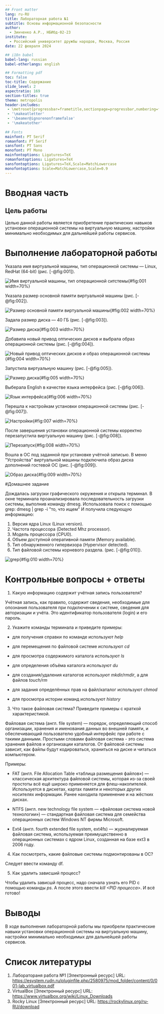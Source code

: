 ```yaml
---
## Front matter
lang: ru-RU
title: Лабораторная работа №1
subtitle: Основы информационной безопасности
author:
  - Зинченко А.Р., НБИбд-02-23
institute:
  - Российский университет дружбы народов, Москва, Россия
date: 22 февраля 2024

## i18n babel
babel-lang: russian
babel-otherlangs: english

## Formatting pdf
toc: false
toc-title: Содержание
slide_level: 2
aspectratio: 169
section-titles: true
theme: metropolis
header-includes:
 - \metroset{progressbar=frametitle,sectionpage=progressbar,numbering=fraction}
 - '\makeatletter'
 - '\beamer@ignorenonframefalse'
 - '\makeatother'
 
## Fonts
mainfont: PT Serif
romanfont: PT Serif
sansfont: PT Sans
monofont: PT Mono
mainfontoptions: Ligatures=TeX
romanfontoptions: Ligatures=TeX
sansfontoptions: Ligatures=TeX,Scale=MatchLowercase
monofontoptions: Scale=MatchLowercase,Scale=0.9
---
```


# Вводная часть

## Цель работы

Целью данной работы является приобретение практических навыков установки операционной системы на виртуальную машину, настройки минимально необходимых для дальнейшей работы сервисов.

# Выполнение лабораторной работы

Указала имя виртуальной машины, тип операционной системы — Linux, RedHat (64-bit)  (рис. [-@fig:001]).

![Имя виртуальной машины, тип операционной ситстемы](image/lab01_1.png){#fig:001 width=70%}

Указала размер основной памяти виртуальной машины (рис. [-@fig:002]).

![Размер основной памяти виртуальной машины](image/lab01_2.png){#fig:002 width=70%}

Задала размер диска — 40 ГБ (рис. [-@fig:003]).

![Размер диска](image/lab01_3.png){#fig:003 width=70%}

Добавила новый привод оптических дисков и выбрала образ операционной системы (рис. [-@fig:004]).

![Новый привод оптических дисков и образ операционной системы](image/lab01_4.png){#fig:004 width=70%}

Запустила виртуальную машину (рис. [-@fig:005]).

![Размер диска](image/lab01_5.png){#fig:005 width=70%}

Выберала English в качестве языка интерфейса (рис. [-@fig:006]).

![Язык интерфейса](image/lab01_6.png){#fig:006 width=70%}

Перешла к настройкам установки операционной системы (рис. [-@fig:007]).

![Настройки](image/lab01_7.png){#fig:007 width=70%}

После завершения установки операционной системы корректно перезапустила виртуальную машину (рис. [-@fig:008]).

![Перезапуск](image/lab01_8.png){#fig:008 width=70%}

Вошла в ОС под заданной при установке учётной записью. В меню "Устройства" виртуальной машины подключила образ диска дополнений гостевой ОС (рис. [-@fig:009]).

![Образ диска](image/lab01_9.png){#fig:009 width=70%}

#Домашнее задание

Дождалась загрузки графического окружения и открыла терминал. В окне терминала проанализировала последовательность загрузки системы, выполнив команду dmesg. Использовала поиск с помощью grep:
dmesg | grep -i "то, что ищем"
И получила следующую информацию:
1. Версия ядра Linux (Linux version).
2. Частота процессора (Detected Mhz processor).
3. Модель процессора (CPU0).
4. Объем доступной оперативной памяти (Memory available).
5. Тип обнаруженного гипервизора (Hypervisor detected).
6. Тип файловой системы корневого раздела. (рис. [-@fig:010]).

![grep](image/lab01_10.png){#fig:010 width=70%}

# Контрольные вопросы + ответы

1. Какую информацию содержит учётная запись пользователя?

Учётная запись, как правило, содержит сведения, необходимые для опознания пользователя при подключении к системе, сведения для авторизации и учёта. Это идентификатор пользователя (login) и его пароль.

2. Укажите команды терминала и приведите примеры:

- для получения справки по команде используют *help*

- для перемещения по файловой системе используют *cd*

- для просмотра содержимого каталога используют *ls*

- для определения объёма каталога используют *du*

- для создания/удаления каталогов используют *mkdir/rmdir*, а для файлов *touch/rm*

- для задания определённых прав на файл/каталог используют *chmod*

- для просмотра истории команд используют *history*


3. Что такое файловая система? Приведите примеры с краткой характеристикой.

Файловая система (англ. file system) — порядок, определяющий способ организации, хранения и именования данных во внешней памяти, и обеспечивающий пользователю удобный интерфейс при работе с такими данными. Простыми словами файловая система - это система хранения файлов и организации каталогов. От файловой системы зависит, как файлы будут кодироваться, храниться на диске и читаться компьютером.

Примеры:

- FAT (англ. File Allocation Table «таблица размещения файлов») — классическая архитектура файловой системы, которая из-за своей простоты всё ещё широко применяется для флеш-накопителей. Используется в дискетах, картах памяти и некоторых других носителях информации. Ранее находила применение и на жёстких дисках.

- NTFS (англ. new technology file system — «файловая система новой технологии») — стандартная файловая система для семейства операционных систем Windows NT фирмы Microsoft.

- Ext4 (англ. fourth extended file system, ext4fs) — журналируемая файловая система, используемая преимущественно в операционных системах с ядром Linux, созданная на базе ext3 в 2006 году.

4. Как посмотреть, какие файловые системы подмонтированы в ОС?

Следует ввести команду df. 

5. Как удалить зависший процесс?

Чтобы удалить зависшй процесс, надо сначала узнать его PID с помощью команды *ps*. А после этого ввести *kill <PID процесса>*. И всё готово!

# Выводы

В ходе выполнения лабораторной работы мы приобрели практические навыки установки операционной системы на виртуальную машину, настройки минимально необходимых для дальнейшей работы сервисов.

# Список литературы

1. Лаборатораня работа №1 [Электронный ресурс] URL: https://esystem.rudn.ru/pluginfile.php/2580975/mod_folder/content/0/001-lab_virtualbox.pdf
2. VirtualBox [Электронный ресурс] URL: https://www.virtualbox.org/wiki/Linux_Downloads
3. Rocky Linux [Электронный ресурс] URL: https://rockylinux.org/ru-RU/download
